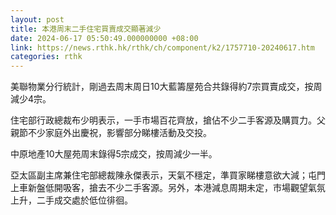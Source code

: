 ```yaml
---
layout: post
title: 本港周末二手住宅買賣成交顯著減少
date: 2024-06-17 05:50:49.000000000 +08:00
link: https://news.rthk.hk/rthk/ch/component/k2/1757710-20240617.htm
categories: rthk
---
```


美聯物業分行統計，剛過去周末周日10大藍籌屋苑合共錄得約7宗買賣成交，按周減少4宗。

住宅部行政總裁布少明表示，一手市場百花齊放，搶佔不少二手客源及購買力。父親節不少家庭外出慶祝，影響部分睇樓活動及交投。

中原地產10大屋苑周末錄得5宗成交，按周減少一半。

亞太區副主席兼住宅部總裁陳永傑表示，天氣不穩定，準買家睇樓意欲大減；屯門上車新盤低開吸客，搶去不少二手客源。另外，本港減息周期未定，市場觀望氣氛上升，二手成交處於低位徘徊。
